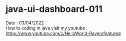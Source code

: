 # java-ui-dashboard-011
Date : 03/04/2022<br/>
How to coding in java
visit my youtube : https://www.youtube.com/c/HelloWorld-Raven/featured
<br/><br/>
